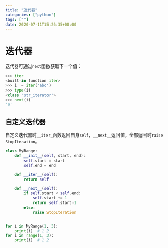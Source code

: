 ```yaml
---
title: "迭代器"
categories: ["python"]
tags: [""]
date: 2020-07-11T15:26:35+08:00
---
```


# 迭代器

迭代器可通过`next`函数获取下一个值：

```python
>>> iter
<built-in function iter>
>>> i  = iter('abc')
>>> type(i)
<class 'str_iterator'>
>>> next(i)
'a'
```

## 自定义迭代器

自定义迭代器时`__iter_`函数返回自身`self`，`__next__`返回值，全部返回时`raise StopIteration`。

```python
class MyRange:
    def __init__(self, start, end):
        self.start = start
        self.end = end

    def __iter__(self):
        return self

    def __next__(self):
        if self.start < self.end:
            self.start += 1
            return self.start-1
        else:
            raise StopIteration


for i in MyRange(1, 3):
    print(i)  # 1 2
for i in range(1, 3):
    print(i)  # 1 2
```

